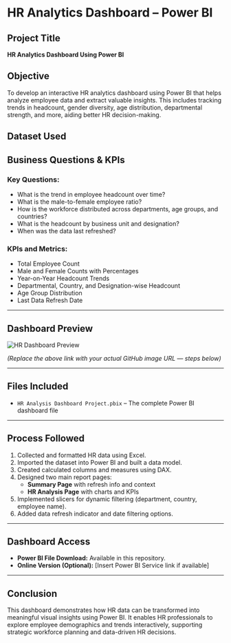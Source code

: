 # HR Analytics Dashboard – Power BI

## Project Title
**HR Analytics Dashboard Using Power BI**

## Objective
To develop an interactive HR analytics dashboard using Power BI that helps analyze employee data and extract valuable insights. This includes tracking trends in headcount, gender diversity, age distribution, departmental strength, and more, aiding better HR decision-making.



## Dataset Used



## Business Questions & KPIs

### Key Questions:
- What is the trend in employee headcount over time?
- What is the male-to-female employee ratio?
- How is the workforce distributed across departments, age groups, and countries?
- What is the headcount by business unit and designation?
- When was the data last refreshed?

### KPIs and Metrics:
- Total Employee Count
- Male and Female Counts with Percentages
- Year-on-Year Headcount Trends
- Departmental, Country, and Designation-wise Headcount
- Age Group Distribution
- Last Data Refresh Date

---

## Dashboard Preview

![HR Dashboard Preview](https://raw.githubusercontent.com/your-username/your-repo-name/main/screenshots/hr_dashboard_preview.png)

*(Replace the above link with your actual GitHub image URL — steps below)*

---

## Files Included
- `HR Analysis Dashboard Project.pbix` – The complete Power BI dashboard file

---

## Process Followed

1. Collected and formatted HR data using Excel.
2. Imported the dataset into Power BI and built a data model.
3. Created calculated columns and measures using DAX.
4. Designed two main report pages:
   - **Summary Page** with refresh info and context
   - **HR Analysis Page** with charts and KPIs
5. Implemented slicers for dynamic filtering (department, country, employee name).
6. Added data refresh indicator and date filtering options.

---

## Dashboard Access

- **Power BI File Download:** Available in this repository.
- **Online Version (Optional):** [Insert Power BI Service link if available]

---

## Conclusion

This dashboard demonstrates how HR data can be transformed into meaningful visual insights using Power BI. It enables HR professionals to explore employee demographics and trends interactively, supporting strategic workforce planning and data-driven HR decisions.
